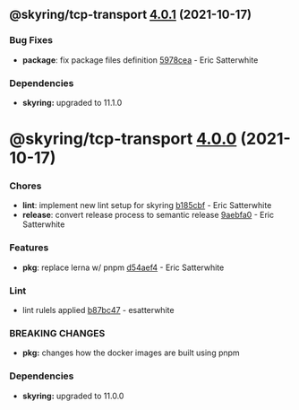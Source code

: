 ## @skyring/tcp-transport [4.0.1](https://github.com/esatterwhite/skyring/compare/@skyring/tcp-transport@4.0.0...@skyring/tcp-transport@4.0.1) (2021-10-17)


### Bug Fixes

* **package**: fix package files definition [5978cea](https://github.com/esatterwhite/skyring/commit/5978ceadcb4d14dc58bacb119f84722c325b0515) - Eric Satterwhite





### Dependencies

* **skyring:** upgraded to 11.1.0

# @skyring/tcp-transport [4.0.0](https://github.com/esatterwhite/skyring/compare/@skyring/tcp-transport@3.0.0...@skyring/tcp-transport@4.0.0) (2021-10-17)


### Chores

* **lint**: implement new lint setup for skyring [b185cbf](https://github.com/esatterwhite/skyring/commit/b185cbf97130b268ef2ea84f2f92d9b64b130377) - Eric Satterwhite
* **release**: convert release process to semantic release [9aebfa0](https://github.com/esatterwhite/skyring/commit/9aebfa0389e6fc1f71b800469ffcbe27228d7a95) - Eric Satterwhite


### Features

* **pkg**: replace lerna w/ pnpm [d54aef4](https://github.com/esatterwhite/skyring/commit/d54aef46d34a3dd18b4ce0d3f22c9ea27d8d1f64) - Eric Satterwhite


### Lint

* lint rulels applied [b87bc47](https://github.com/esatterwhite/skyring/commit/b87bc477901589d21b11a5cdb3157752dd07a4fa) - esatterwhite


### **BREAKING CHANGES**

* **pkg:** changes how the docker images are built using pnpm





### Dependencies

* **skyring:** upgraded to 11.0.0
